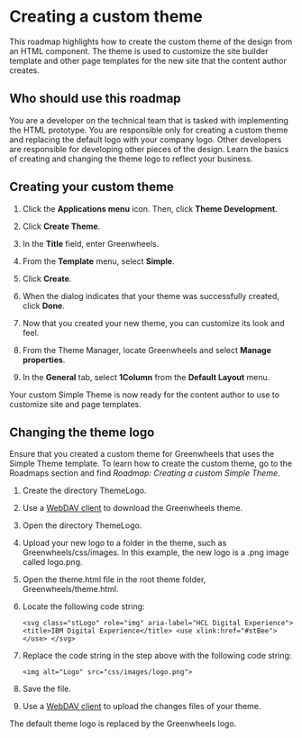 # Creating a custom theme

This roadmap highlights how to create the custom theme of the design from an HTML component. The theme is used to customize the site builder template and other page templates for the new site that the content author creates.

## Who should use this roadmap

You are a developer on the technical team that is tasked with implementing the HTML prototype. You are responsible only for creating a custom theme and replacing the default logo with your company logo. Other developers are responsible for developing other pieces of the design. Learn the basics of creating and changing the theme logo to reflect your business.


## Creating your custom theme

1.  Click the **Applications menu** icon. Then, click **Theme Development**.

2.  Click **Create Theme**.

3.  In the **Title** field, enter Greenwheels.

4.  From the **Template** menu, select **Simple**.

5.  Click **Create**.

6.  When the dialog indicates that your theme was successfully created, click **Done**.

7.  Now that you created your new theme, you can customize its look and feel.
8.  From the Theme Manager, locate Greenwheels and select **Manage properties**.

9.  In the **General** tab, select **1Column** from the **Default Layout** menu.


Your custom Simple Theme is now ready for the content author to use to customize site and page templates.

## Changing the theme logo

Ensure that you created a custom theme for Greenwheels that uses the Simple Theme template. To learn how to create the custom theme, go to the Roadmaps section and find *Roadmap: Creating a custom Simple Theme*.

1.  Create the directory ThemeLogo.

2.  Use a [WebDAV client](../../../../../../manage_content/wcm_delivery/webdav/administer_webdav/index.md) to download the Greenwheels theme.

3.  Open the directory ThemeLogo.

4.  Upload your new logo to a folder in the theme, such as Greenwheels/css/images. In this example, the new logo is a .png image called logo.png.

5.  Open the theme.html file in the root theme folder, Greenwheels/theme.html.

6.  Locate the following code string:

    ```
    <svg class="stLogo" role="img" aria-label="HCL Digital Experience"> <title>IBM Digital Experience</title> <use xlink:href="#stBee"></use> </svg>
    ```

7.  Replace the code string in the step above with the following code string:

    ```
    <img alt="Logo" src="css/images/logo.png">
    ```

8.  Save the file.

9.  Use a [WebDAV client](../../../../../../manage_content/wcm_delivery/webdav/administer_webdav/index.md) to upload the changes files of your theme.


The default theme logo is replaced by the Greenwheels logo.

